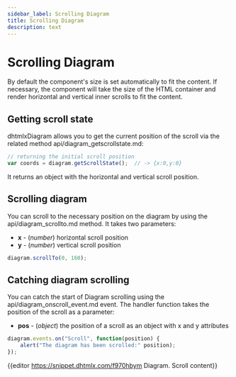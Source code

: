 ```yaml
---
sidebar_label: Scrolling Diagram
title: Scrolling Diagram
description: text
---
```


# Scrolling Diagram


By default the component's size is set automatically to fit the content. If necessary, the component will take the size of the HTML container and render horizontal and vertical inner scrolls to fit the content.


Getting scroll state 
------------------

dhtmlxDiagram allows you to get the current position of the scroll via the related method api/diagram_getscrollstate.md:

~~~js
// returning the initial scroll position
var coords = diagram.getScrollState();	// -> {x:0,y:0}
~~~

It returns an object with the horizontal and vertical scroll position.


Scrolling diagram
---------------

You can scroll to the necessary position on the diagram by using the api/diagram_scrollto.md method. It takes two parameters:

- **x** - (*number*) horizontal scroll position
- **y** - (*number*) vertical scroll position

~~~js
diagram.scrollTo(0, 160);
~~~

Catching diagram scrolling 
--------------------------

You can catch the start of Diagram scrolling using the api/diagram_onscroll_event.md event. The handler function takes the position of the scroll as a parameter:

- **pos** - (*object*) the position of a scroll as an object with x and y attributes

~~~js
diagram.events.on("Scroll", function(position) {
    alert("The diagram has been scrolled:" position);
});
~~~

{{editor	https://snippet.dhtmlx.com/f970hbym	Diagram. Scroll content}}